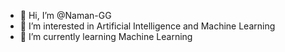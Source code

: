 - 👋 Hi, I’m @Naman-GG
- 👀 I’m interested in Artificial Intelligence and Machine Learning
- 🌱 I’m currently learning Machine Learning

<!---
Naman-GG/Naman-GG is a ✨ special ✨ repository because its `README.md` (this file) appears on your GitHub profile.
You can click the Preview link to take a look at your changes.
--->
